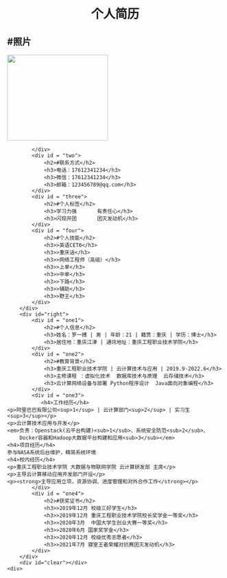 <!DOCTYPE html>
<html lang = "en">
<head>
    <meta charset="utf-8">
    <meta http-equiv="X-UA-Compatible" content="IE=edge">
    <meta name="viewport" content="width, initial-scale=1.0">
    <title>个人简历</title>
    <link rel="stylesheet" href="index.css">   
</head>
<body >
    <div id = container> 
        <div id="top"><center><h1>个人简历</h1></center></div>
        <div id="left">
            <div id = "one" >
               <h2>#照片</h2>
               <img src="https://i01piccdn.sogoucdn.com/c64460e433015c7c"  width="235" height="200">
                          
            </div>
            <div id = "two">
                <h2>#联系方式</h2> 
                <h3>电话：17612341234</h3>
                <h3>微信：17612341234</h3>
                <h3>邮箱：123456789@qq.com</h3>
            </div>
            <div id = "three">
                <h2>#个人标签</h2>
                <h3>学习力强　　　　有责任心</h3>
                <h3>闪现开团　　　　团灭发动机</h3>
            </div>
            <div id = "four">
                <h2>#个人技能</h2>
                <h3>>英语CET6</h3>
                <h3>>重庆话</h3>
                <h3>>网络工程师（高级）</h3>
                <h3>>上单</h3>
                <h3>>中单</h3>
                <h3>>下路</h3>
                <h3>>辅助</h3>              
                <h3>>野王</h3>
            </div>
        </div>
        <div id="right">
            <div id = "one1">
                <h2>#个人信息</h2>
                <h3>姓名：罗一搏 | 男 | 年龄：21 | 籍贯：重庆 | 学历：博士</h3>
                <h3>居住地：重庆江津 | 通讯地址：重庆工程职业技术学院</h3>
            </div>
            <div id = "one2">
                <h2>#教育背景</h2>
                <h3>重庆工程职业技术学院 | 云计算技术与应用 | 2019.9-2022.6</h3>
                <h3>主修课程 ：虚拟化技术  数据库技术与原理  云存储技术</h3>
                <h3>云计算网络设备与部署 Python程序设计  Java面向对象编程</h3>
            </div>
            <div id = "one3">
               <h4>工作经历</h4>
    <p>阿里巴巴有限公司<sup>1</sup> | 云计算部门<sup>2</sup> | 实习生<sup>3</sup></p>
    <p>云计算技术应用与开发</p>
    <em>负责：Openstack(云平台构建)<sub>1</sub>、系统安全防范<sub>2</sub>、
        Docker容器和Hadoop大数据平台构建和应用<sub>3</sub></em>   
    <h4>项目经历</h4>
    参与NASA系统后台维护，精简系统环境  
    <h4>校内经历</h4>
    <p>重庆工程职业技术学院 大数据与物联网学院 云计算研发部 主席</p>
    <p>主导云计算移动应用开发部门开设</p>
    <p><strong>主导应用立项，资源协调、进度管理和对外合作工作</strong></p>
            </div>
            <div id = "one4">
                <h2>#获奖证书</h2>
                <h3>>2019年12月 校级三好学生</h3>
                <h3>>2019年12月 重庆工程职业技术学院校长奖学金一等奖</h3>
                <h3>>2020年3月  中国大学生创业大赛一等奖</h3>
                <h3>>2020年6月 国家奖学金</h3>
                <h3>>2020年12月 校级优秀志愿者</h3>
                <h3>>2021年7月 寝室王者荣耀对抗赛团灭发动机</h3>
            </div>
        </div>
        <div id="clear"></div>
    <div>  
</body>
<html>


